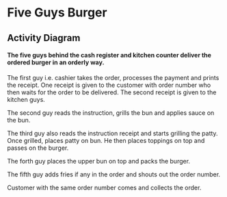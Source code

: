 # Five Guys Burger
## Activity Diagram

#### The five guys behind the cash register and kitchen counter deliver the ordered burger in an orderly way.

The first guy i.e. cashier takes the order, processes the payment and prints the receipt. One receipt is given to the customer with order number who then waits for the order to be delivered. The second receipt is given to the kitchen guys.

The second guy reads the instruction, grills the bun and applies sauce on the bun.

The third guy also reads the instruction receipt and starts grilling the patty. Once grilled, places patty on bun. He then places toppings on top and passes on the burger.

The forth guy places the upper bun on top and packs the burger.

The fifth guy adds fries if any in the order and shouts out the order number.

Customer with the same order number comes and collects the order.
